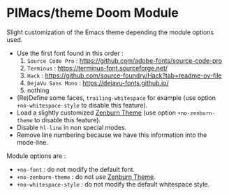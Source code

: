 # PIMacs/theme Doom Module

Slight customization of the Emacs theme depending the module options used.

* Use the first font found in this order :
  1. `Source Code Pro` : https://github.com/adobe-fonts/source-code-pro
  2. `Terminus` : https://terminus-font.sourceforge.net/
  3. `Hack` : https://github.com/source-foundry/Hack?tab=readme-ov-file
  4. `DejaVu Sans Mono` : https://dejavu-fonts.github.io/
  5. nothing
* (Re)Define some faces, `trailing-whitespace` for example (use option
  `+no-whitespace-style` to disable this feature).
* Load a slightly customized [Zenburn Theme](https://github.com/bbatsov/zenburn-emacs) (use option
  `+no-zenburn-theme` to disable this feature).
* Disable `hl-line` in non special modes.
* Remove line numbering because we have this information into the mode-line.

Module options are :
* `+no-font` : do not modify the default font.
* `+no-zenburn-theme` : do not use [Zenburn Theme](https://github.com/bbatsov/zenburn-emacs).
* `+no-whitespace-style` : do not modify the default whitespace style.
